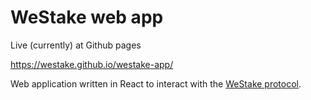 # WeStake web app

Live (currently) at Github pages

https://westake.github.io/westake-app/


Web application written in React to interact with the [WeStake protocol](https://github.com/westake/westake-protocol).